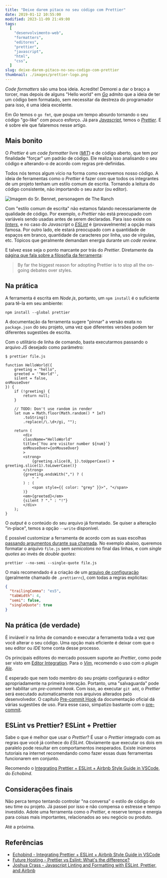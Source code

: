 ```yaml
---
title: "Deixe darem pitaco no seu código com Prettier"
date: 2019-01-12 10:55:00
modified: 2023-11-09 21:49:00
tags:
  [
    "desenvolvimento-web",
    "formatters",
    "editores",
    "prettier",
    "javascript",
    "html",
    "css",
  ]
slug: deixe-darem-pitaco-no-seu-codigo-com-prettier
thumbnail: ./images/prettier-logo.png
---
```


_Code formatters_ são uma boa ideia. Acredite! Demorei a dar o braço a torcer,
mas depois de alguns "Hello world" em [_Go_](https://golang.org/ "Leia mais sobre Golang")
admito que a ideia de ter um código bem formatado, sem necessitar da destreza do
programador para isso, é uma ideia excelente.

Em _Go_ temos o `go fmt`, que
poupa um tempo absurdo tornando o seu código "go-like" com pouco esforço.
Já para [_Javascript_](/tag/javascript.html "Leia mais sobre Javascript"), temos o [_Prettier_](https://prettier.io/ "Opiniated Code Formatter").
E é sobre ele que falaremos nesse artigo.

## Mais bonito

O _Prettier_ é um _code formatter_ livre ([_MIT_](https://github.com/prettier/prettier/blob/master/LICENSE "Leia o documento completo")) e de código aberto, que tem por finalidade "forçar" um padrão de código. Ele realiza isso analisando o seu código e alterando-o de acordo com regras pré-definidas.

Todos nós temos algum vício na forma como escrevemos nosso código. A ideia de ferramentas como o _Prettier_ é fazer com que todos os integrantes de um projeto tenham um estilo comum de escrita. Tornando a leitura do código consistente, não importando o seu autor (ou editor).

![Imagem do Sr. Bennet, personagem de The Ranch](/media/sam-elliot-prettier.jpg "Prettier é como trabalhar para o Sr. Bennett, de The Ranch. Na dúvida, você está errado (heighline)")

Com "estilo comum de escrita" não estamos falando necessariamente de qualidade de código. Por exemplo, o _Prettier_ não está preocupado com variáveis sendo usadas antes de serem declaradas. Para isso existe os [_linters_](/tag/qualidade.html "Leia mais sobre qualidade de código"), e no caso do _Javascript_ o [_ESLint_](https://eslint.org/ "The pluggable linting utility for JavaScript and JSX") é (provavelmente) a opção mais famosa. Por outro lado, ele estará preocupado com a quantidade de espaços em branco, quantidade de caracteres por linha, uso de vírgulas, etc. Tópicos que geralmente demandam energia durante um _code review_.

E talvez esse seja o ponto marcante por trás do _Prettier_. Diretamente da [página que fala sobre a filosofia da ferramenta](https://prettier.io/docs/en/option-philosophy.html "Option Philosophy"):

> By far the biggest reason for adopting Prettier is to stop all the on-going debates over styles.

## Na prática

A ferramenta é escrita em _Node.js_, portanto, um `npm install` é o suficiente para tê-la em seu ambiente:

```text
npm install --global prettier
```

A documentação da ferramenta sugere "pinnar" a versão exata no `package.json` do seu projeto, uma vez que diferentes versões podem ter diferentes sugestões de escrita.

Com o utilitário de linha de comando, basta executarmos passando o arquivo _JS_ desejado como parâmetro:

```text
$ prettier file.js

function HelloWorld({
    greeting = "hello",
    greeted = '"World"',
    silent = false,
onMouseOver
}) {
    if (!greeting) {
        return null;
    }

    // TODO: Don't use random in render
    let num = Math.floor(Math.random() * 1e7)
        .toString()
        .replace(/\.\d+/gi, "");

    return (
        <div
        className="HelloWorld"
        title={`You are visitor number ${num}`}
        onMouseOver={onMouseOver}
        >
        <strong>
            {greeting.slice(0, 1).toUpperCase() + greeting.slice(1).toLowerCase()}
        </strong>
        {greeting.endsWith(",") ? (
            " "
        ) : (
            <span style={{ color: "grey" }}>", "</span>
        )}
        <em>{greeted}</em>
        {silent ? "." : "!"}
        </div>
    );
}
```

O _output_ é o conteúdo do seu arquivo já formatado. Se quiser a alteração "in-place", temos a opção `--write` disponível.

É possível customizar a ferramenta de acordo com as suas escolhas [passando argumentos durante sua chamada](https://prettier.io/docs/en/options.html "Options"). No exemplo abaixo, queremos formatar o arquivo `file.js` sem _semicolons_ no final das linhas, e com _single quotes_ ao invés de _double quotes_:

```text
prettier --no-semi --single-quote file.js
```

O mais recomendado é a criação de um [arquivo de configuração](https://prettier.io/docs/en/configuration.html "Configuration file") (geralmente chamado de `.prettierrc`), com todas a regras explícitas:

```json
{
  "trailingComma": "es5",
  "tabWidth": 4,
  "semi": false,
  "singleQuote": true
}
```

## Na prática (de verdade)

É inviável ir na linha de comando e executar a ferramenta toda a vez que você alterar o seu código. Uma opção mais eficiente é deixar com que o seu editor ou _IDE_ tome conta desse processo.

Os principais editores do mercado possuem suporte ao _Prettier_, como pode ser visto em [Editor Integration](https://prettier.io/docs/en/editors.html "Leia na documentação da ferramenta"). Para o [_Vim_](/tag/vim.html "Leia mais sobre Vim"), recomendo o uso com o _plugin_ [_Ale_](https://github.com/w0rp/ale "Asynchronous linting/fixing for Vim and Language Server Protocol (LSP) integration").

É esperado que nem todo membro do seu projeto configurará o editor apropriadamente na primeira interação. Portanto, uma "salvaguarda" pode ser habilitar um _pre-commit hook_. Com isso, ao executar `git add`, o _Prettier_ será executado automaticamente nos arquivos alterados pelo desenvolvedor. O capítulo [Pre-commit Hook](https://prettier.io/docs/en/precommit.html "Leia na documentação oficial") da documentação oficial dá várias sugestões de uso. Para esse caso, simpatizo bastante com o [pre-commit](https://pre-commit.com/ "A framework for managing and maintaining multi-language pre-commit hooks").

## ESLint vs Prettier? ESLint + Prettier

Sabe o que é melhor que usar o _Prettier_? É usar o _Prettier_ integrado com as regras que você já conhece do _ESLint_. Obviamente que executar os dois em paralelo pode resultar em comportamentos inesperados. Existe inúmeros tutoriais na internet recomendando como fazer essas duas ferramentas funcionarem em conjunto.

Recomendo o [Integrating Prettier + ESLint + Airbnb Style Guide in VSCode](https://blog.echobind.com/integrating-prettier-eslint-airbnb-style-guide-in-vscode-47f07b5d7d6a "Leia o artigo original"), do _Echobind_.

## Considerações finais

Não perca tempo tentando controlar "na conversa" o estilo de código do seu time ou projeto. Já passei por isso e não compensa o estresse e tempo investido. Adote uma ferramenta como o _Prettier_, e reserve tempo e energia para coisas mais importantes, relacionados ao seu negócio ou produto.

Até a próxima.

## Referências

- [Echobind - Integrating Prettier + ESLint + Airbnb Style Guide in VSCode](https://blog.echobind.com/integrating-prettier-eslint-airbnb-style-guide-in-vscode-47f07b5d7d6a)
- [Future Hosting - Prettier vs Eslint: What's the difference?](https://www.futurehosting.com/blog/prettier-vs-eslint-whats-the-difference/)
- [Joshua Crass - Javascript Linting and Formatting with ESLint, Prettier, and Airbnb](https://medium.com/@joshuacrass/javascript-linting-and-formatting-with-eslint-prettier-and-airbnb-30eb746db862)
